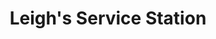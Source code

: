 ---
title: "Leigh's Service Station"
url: /hopewell-borough/leighs-service-station/
shop: car repair
---